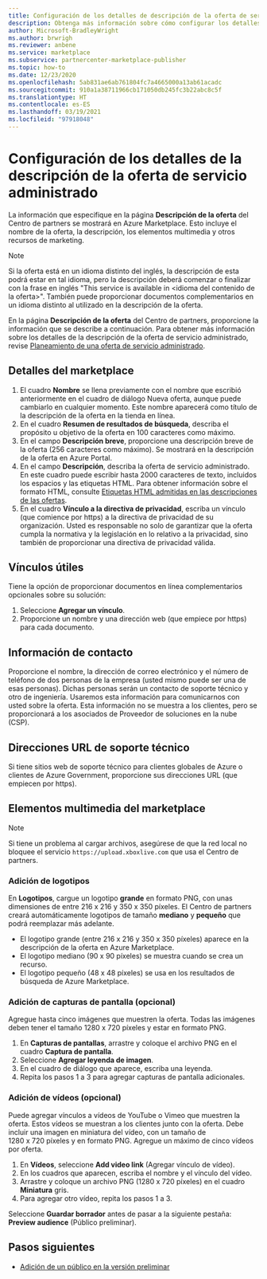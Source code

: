 ```yaml
---
title: Configuración de los detalles de descripción de la oferta de servicio administrado en el Centro de partners de Microsoft
description: Obtenga más información sobre cómo configurar los detalles de la descripción de la oferta de servicio administrado en Azure Marketplace por medio del Centro de partners.
author: Microsoft-BradleyWright
ms.author: brwrigh
ms.reviewer: anbene
ms.service: marketplace
ms.subservice: partnercenter-marketplace-publisher
ms.topic: how-to
ms.date: 12/23/2020
ms.openlocfilehash: 5ab831ae6ab761804fc7a4665000a13ab61acadc
ms.sourcegitcommit: 910a1a38711966cb171050db245fc3b22abc8c5f
ms.translationtype: HT
ms.contentlocale: es-ES
ms.lasthandoff: 03/19/2021
ms.locfileid: "97918048"
---
```

# <a name="how-to-configure-your-managed-service-offer-listing-details"></a>Configuración de los detalles de la descripción de la oferta de servicio administrado

La información que especifique en la página **Descripción de la oferta** del Centro de partners se mostrará en Azure Marketplace. Esto incluye el nombre de la oferta, la descripción, los elementos multimedia y otros recursos de marketing.

> [!NOTE]
> Si la oferta está en un idioma distinto del inglés, la descripción de esta podrá estar en tal idioma, pero la descripción deberá comenzar o finalizar con la frase en inglés "This service is available in &lt;idioma del contenido de la oferta>". También puede proporcionar documentos complementarios en un idioma distinto al utilizado en la descripción de la oferta.

En la página **Descripción de la oferta** del Centro de partners, proporcione la información que se describe a continuación. Para obtener más información sobre los detalles de la descripción de la oferta de servicio administrado, revise [Planeamiento de una oferta de servicio administrado](./plan-managed-service-offer.md).

## <a name="marketplace-details"></a>Detalles del marketplace

1. El cuadro **Nombre** se llena previamente con el nombre que escribió anteriormente en el cuadro de diálogo Nueva oferta, aunque puede cambiarlo en cualquier momento. Este nombre aparecerá como título de la descripción de la oferta en la tienda en línea.
2. En el cuadro **Resumen de resultados de búsqueda**, describa el propósito u objetivo de la oferta en 100 caracteres como máximo.
3. En el campo **Descripción breve**, proporcione una descripción breve de la oferta (256 caracteres como máximo). Se mostrará en la descripción de la oferta en Azure Portal.
4. En el campo **Descripción**, describa la oferta de servicio administrado. En este cuadro puede escribir hasta 2000 caracteres de texto, incluidos los espacios y las etiquetas HTML. Para obtener información sobre el formato HTML, consulte [Etiquetas HTML admitidas en las descripciones de las ofertas](./supported-html-tags.md).
5. En el cuadro **Vínculo a la directiva de privacidad**, escriba un vínculo (que comience por https) a la directiva de privacidad de su organización. Usted es responsable no solo de garantizar que la oferta cumpla la normativa y la legislación en lo relativo a la privacidad, sino también de proporcionar una directiva de privacidad válida.

## <a name="useful-links"></a>Vínculos útiles

Tiene la opción de proporcionar documentos en línea complementarios opcionales sobre su solución:

1. Seleccione **Agregar un vínculo**.
2. Proporcione un nombre y una dirección web (que empiece por https) para cada documento.

## <a name="contact-information"></a>Información de contacto

Proporcione el nombre, la dirección de correo electrónico y el número de teléfono de dos personas de la empresa (usted mismo puede ser una de esas personas). Dichas personas serán un contacto de soporte técnico y otro de ingeniería. Usaremos esta información para comunicarnos con usted sobre la oferta. Esta información no se muestra a los clientes, pero se proporcionará a los asociados de Proveedor de soluciones en la nube (CSP).

## <a name="support-urls"></a>Direcciones URL de soporte técnico

Si tiene sitios web de soporte técnico para clientes globales de Azure o clientes de Azure Government, proporcione sus direcciones URL (que empiecen por https).

## <a name="marketplace-media"></a>Elementos multimedia del marketplace

> [!NOTE]
> Si tiene un problema al cargar archivos, asegúrese de que la red local no bloquee el servicio `https://upload.xboxlive.com` que usa el Centro de partners.

### <a name="add-logos"></a>Adición de logotipos

En **Logotipos**, cargue un logotipo **grande** en formato PNG, con unas dimensiones de entre 216 x 216 y 350 x 350 píxeles. El Centro de partners creará automáticamente logotipos de tamaño **mediano** y **pequeño** que podrá reemplazar más adelante.

* El logotipo grande (entre 216 x 216 y 350 x 350 píxeles) aparece en la descripción de la oferta en Azure Marketplace.
* El logotipo mediano (90 x 90 píxeles) se muestra cuando se crea un recurso.
* El logotipo pequeño (48 x 48 píxeles) se usa en los resultados de búsqueda de Azure Marketplace.

### <a name="add-screenshots-optional"></a>Adición de capturas de pantalla (opcional)

Agregue hasta cinco imágenes que muestren la oferta. Todas las imágenes deben tener el tamaño 1280 x 720 píxeles y estar en formato PNG.

1. En **Capturas de pantallas**, arrastre y coloque el archivo PNG en el cuadro **Captura de pantalla**.
2. Seleccione **Agregar leyenda de imagen**.
3. En el cuadro de diálogo que aparece, escriba una leyenda.
4. Repita los pasos 1 a 3 para agregar capturas de pantalla adicionales.

### <a name="add-videos-optional"></a>Adición de vídeos (opcional)

Puede agregar vínculos a vídeos de YouTube o Vimeo que muestren la oferta. Estos vídeos se muestran a los clientes junto con la oferta. Debe incluir una imagen en miniatura del vídeo, con un tamaño de 1280 x 720 píxeles y en formato PNG. Agregue un máximo de cinco vídeos por oferta.

1. En **Vídeos**, seleccione **Add video link** (Agregar vínculo de vídeo).
2. En los cuadros que aparecen, escriba el nombre y el vínculo del vídeo.
3. Arrastre y coloque un archivo PNG (1280 x 720 píxeles) en el cuadro **Miniatura** gris.
4. Para agregar otro vídeo, repita los pasos 1 a 3.

Seleccione **Guardar borrador** antes de pasar a la siguiente pestaña: **Preview audience** (Público preliminar).

## <a name="next-steps"></a>Pasos siguientes

* [Adición de un público en la versión preliminar](create-managed-service-offer-preview.md)
